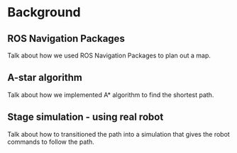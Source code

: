 ---
---

# Background

## ROS Navigation Packages
Talk about how we used ROS Navigation Packages to plan out a map.

## A-star algorithm
Talk about how we implemented A* algorithm to find the shortest path.

## Stage simulation - using real robot
Talk about how to transitioned the path into a simulation that gives the robot commands to follow the path.
